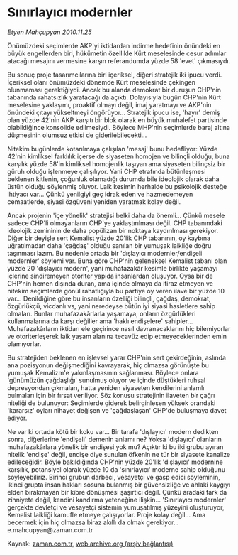 # Sınırlayıcı modernler

*Etyen Mahçupyan 2010.11.25*

<td class="columnist-detail">
<p>Önümüzdeki seçimlerde AKP'yi iktidardan indirme hedefinin önündeki en büyük engellerden biri, hükümetin özellikle Kürt meselesinde cesur adımlar atacağı mesajını vermesine karşın referandumda yüzde 58 'evet' çıkmasıydı.</p>
<p><p>Bu sonuç proje tasarımcılarına biri içeriksel, diğeri stratejik iki ipucu verdi. İçeriksel olanı önümüzdeki dönemde Kürt meselesinde çekingen olunmaması gerektiğiydi. Ancak bu alanda demokrat bir duruşun CHP'nin tabanında rahatsızlık yaratacağı da açıktı. Dolayısıyla bugün CHP'nin Kürt meselesine yaklaşımı, proaktif olmayı değil, imaj yaratmayı ve AKP'nin önündeki çıtayı yükseltmeyi öngörüyor... Stratejik ipucu ise, 'hayır' demiş olan yüzde 42'nin AKP karşıtı bir blok olarak en büyük muhalefet partisinde olabildiğince konsolide edilmesiydi. Böylece MHP'nin seçimlerde baraj altına düşmesinin olumsuz etkisi de giderilebilecekti...
<p>Nitekim bugünlerde kotarılmaya çalışılan 'mesaj' bunu hedefliyor: Yüzde 42'nin kimliksel farklılık içerse de siyaseten homojen ve bilinçli olduğu, buna karşılık yüzde 58'in kimliksel homojenlik taşıyan ama siyaseten bilinçsiz bir güruh olduğu işlenmeye çalışılıyor. Yani CHP etrafında bütünleşmesi beklenen kitlenin, çoğunluk olamadığı durumda bile ideolojik olarak daha üstün olduğu söylenmiş oluyor. Laik kesimin herhalde bu psikolojik desteğe ihtiyacı var... Çünkü yenilgiyi geç idrak eden ve hazmedemeyen cemaatlerde, siyasi özgüveni yeniden yaratmak kolay değil.
<p>Ancak projenin 'içe yönelik' stratejisi belki daha da önemli... Çünkü mesele sadece CHP'li olmayanların CHP'ye yaklaştırılması değil. CHP tabanındaki ideolojik zemininin de daha popülizan bir noktaya kaydırılması gerekiyor. Diğer bir deyişle sert Kemalist yüzde 20'lik CHP tabanının, oy kaybına uğratılmadan daha 'çağdaş' olduğu sanılan bir yumuşak laikliğe doğru taşınması lazım. Bu nedenle ortada bir 'dışlayıcı modernler/endişeli modernler' söylemi var. Buna göre CHP'nin geleneksel Kemalist tabanı olan yüzde 20 'dışlayıcı modern', yani muhafazakâr kesimle birlikte yaşamayı içlerine sindiremeyen otoriter yapıda insanlardan oluşuyor. Oysa bir de CHP'nin hemen dışında duran, ama içinde olmaya da itiraz etmeyen ve nitekim seçimlerde gönül rahatlığıyla bu partiye oy veren ilave bir yüzde 10 var... Denildiğine göre bu insanların özelliği bilinçli, çağdaş, demokrat, özgürlükçü, vicdanlı vs, yani neredeyse bütün iyi siyasi hasletlere sahip olmaları. Bunlar muhafazakârlarla yaşamaya, onların özgürlükleri kullanmalarına da karşı değiller ama 'haklı endişelere' sahipler... Muhafazakârların iktidarı ele geçirince nasıl davranacaklarını hiç bilemiyorlar ve otoriterleşerek laik yaşam alanına tecavüz edip etmeyeceklerinden emin olamıyorlar.
<p>Bu stratejiden beklenen en işlevsel yarar CHP'nin sert çekirdeğinin, aslında ana pozisyonun değişmediğini kavrayarak, hiç olmazsa görünüşte bu yumuşak Kemalizm'e yakınlaşmasının sağlanması. Böylece onlara 'günümüzün çağdaşlığı' sunulmuş oluyor ve içinde düştükleri ruhsal depresyondan çıkmaları, hatta yeniden siyaseten kendilerini anlamlı bulmaları için bir fırsat veriliyor. Söz konusu stratejinin ilaveten bir çağrı niteliği de bulunuyor: Seçimlerde giderek belirginleşen yüksek orandaki 'kararsız' oyları nihayet değişen ve 'çağdaşlaşan' CHP'de buluşmaya davet ediyor.
<p>Ne var ki ortada kötü bir koku var... Bir tarafa 'dışlayıcı' modern dedikten sonra, diğerlerine 'endişeli' demenin anlamı ne? Yoksa 'dışlayıcı' olanların muhafazakârlara yönelik bir endişesi yok mu? Açıktır ki bu iki grubu ayıran nitelik 'endişe' değil, endişe diye sunulan öfkenin ne tür bir siyasete kanalize edileceğidir. Böyle bakıldığında CHP'nin yüzde 20'lik 'dışlayıcı' modernine karşılık, potansiyel olarak yüzde 10 da 'sınırlayıcı' moderne sahip olduğunu söyleyebiliriz. Birinci grubun darbeci, vesayetçi ve gasp edici söyleminin, ikinci grupta insan hakları sosuna bulanmış bir güvensizliğe ve ahlaki kaygıyı elden bırakmayan bir kibre dönüşmesi şaşırtıcı değil. Çünkü aradaki fark da zihniyete değil, kendini kandırma yeteneğine ilişkin... 'Sınırlayıcı modernler' gerçekte devletçi ve vesayetçi sistemin yumuşatılmış yüzeyini oluşturuyor, Kemalist laikliği kamufle etmeye çalışıyorlar. Proje kolay değil... Ama becermek için hiç olmazsa biraz akıllı da olmak gerekiyor... e.mahcupyan@zaman.com.tr</p>
<a href="http://web.archive.org/web/20101209043802/mailto:e.mahcupyan@zaman.com.tr">
</a></p></p></p></p></p></td>

Kaynak: [zaman.com.tr](http://zaman.com.tr/yazar.do?yazino=1056562), [web.archive.org (arşiv bağlantısı)](http://web.archive.org/web/20101209043802/http://www.zaman.com.tr:80/yazar.do?yazino=1056562)
